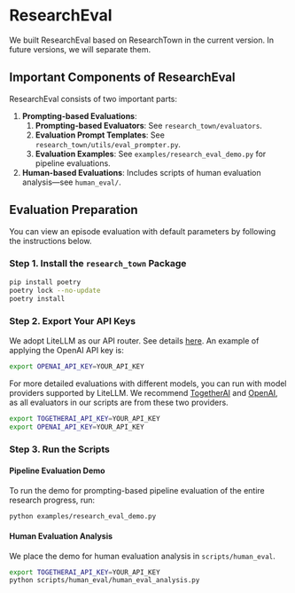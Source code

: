 # ResearchEval

We built ResearchEval based on ResearchTown in the current version. In future versions, we will separate them.

## Important Components of ResearchEval

ResearchEval consists of two important parts:

1. **Prompting-based Evaluations**: 
   1. **Prompting-based Evaluators**: See `research_town/evaluators`.
   2. **Evaluation Prompt Templates**: See `research_town/utils/eval_prompter.py`.
   3. **Evaluation Examples**: See `examples/research_eval_demo.py` for pipeline evaluations.
2. **Human-based Evaluations**: Includes scripts of human evaluation analysis—see `human_eval/`.

## Evaluation Preparation

You can view an episode evaluation with default parameters by following the instructions below.

### Step 1. Install the `research_town` Package

```bash
pip install poetry
poetry lock --no-update
poetry install
```

### Step 2. Export Your API Keys

We adopt LiteLLM as our API router. See details [here](https://docs.litellm.ai/docs/providers). An example of applying the OpenAI API key is:

```bash
export OPENAI_API_KEY=YOUR_API_KEY
```

For more detailed evaluations with different models, you can run with model providers supported by LiteLLM. We recommend [TogetherAI](https://docs.litellm.ai/docs/providers/togetherai) and [OpenAI](https://docs.litellm.ai/docs/providers/openai), as all evaluators in our scripts are from these two providers.

```bash
export TOGETHERAI_API_KEY=YOUR_API_KEY
export OPENAI_API_KEY=YOUR_API_KEY
```

### Step 3. Run the Scripts

#### Pipeline Evaluation Demo

To run the demo for prompting-based pipeline evaluation of the entire research progress, run:

```bash
python examples/research_eval_demo.py
```

#### Human Evaluation Analysis

We place the demo for human evaluation analysis in `scripts/human_eval`.

```bash
export TOGETHERAI_API_KEY=YOUR_API_KEY
python scripts/human_eval/human_eval_analysis.py
```